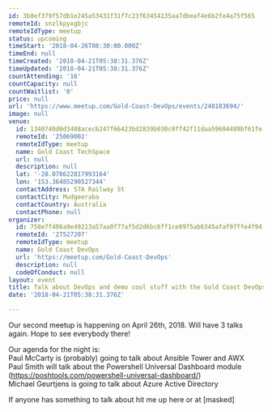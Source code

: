 ```yaml
---
id: 3b8ef379f57db1e245a53431f31f7c23f63454135aa7dbeaf4e6b2fe4a75f565
remoteId: snzlkpyxgbjc
remoteIdType: meetup
status: upcoming
timeStart: '2018-04-26T08:30:00.000Z'
timeEnd: null
timeCreated: '2018-04-21T05:38:31.376Z'
timeUpdated: '2018-04-21T05:38:31.376Z'
countAttending: '16'
countCapacity: null
countWaitlist: '0'
price: null
url: 'https://www.meetup.com/Gold-Coast-DevOps/events/248183694/'
image: null
venue:
  id: 1340740d0d3488acecb247f66423bd2839b030c0ff42f11daa59604489bf61fe
  remoteId: '25069002'
  remoteIdType: meetup
  name: Gold Coast TechSpace
  url: null
  description: null
  lat: '-28.078622817993164'
  lon: '153.36485290527344'
  contactAddress: 57A Railway St
  contactCity: Mudgeeraba
  contactCountry: Australia
  contactPhone: null
organizer:
  id: 758e7f406a9e49213a57aa0f77af5d2d6bc6ff1ce8975ab6345afaf97ffe4f94
  remoteId: '27527207'
  remoteIdType: meetup
  name: Gold Coast DevOps
  url: 'https://meetup.com/Gold-Coast-DevOps'
  description: null
  codeOfConduct: null
layout: event
title: Talk about DevOps and demo cool stuff with the Gold Coast DevOps Meetup!
date: '2018-04-21T05:38:31.376Z'

---
```

<p>Our second meetup is happening on April 26th, 2018. Will have 3 talks again. Hope to see everybody there!</p> <p>Our agenda for the night is:<br/>Paul McCarty is (probably) going to talk about Ansible Tower and AWX<br/>Paul Smith will talk about the Powershell Universal Dashboard module (<a href="https://poshtools.com/powershell-universal-dashboard/" class="linkified">https://poshtools.com/powershell-universal-dashboard/</a>)<br/>Michael Geurtjens is going to talk about Azure Active Directory</p> <p>If anyone has something to talk about hit me up here or at [masked]</p>
